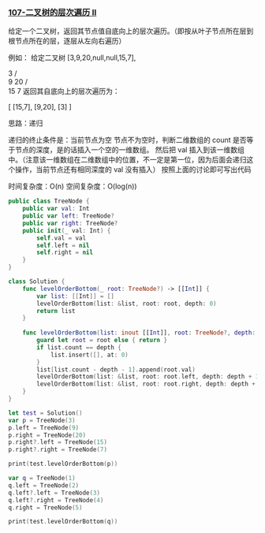 ### [107-二叉树的层次遍历 II](https://leetcode-cn.com/problems/binary-tree-level-order-traversal-ii/solution/)

给定一个二叉树，返回其节点值自底向上的层次遍历。（即按从叶子节点所在层到根节点所在的层，逐层从左向右遍历）
 
 例如：
 给定二叉树 [3,9,20,null,null,15,7],
 
  3
 / \
 9  20
 /   \
 15   7
 返回其自底向上的层次遍历为：
 
 [
 [15,7],
 [9,20],
 [3]
 ]
 
 思路：递归
 
 递归的终止条件是：当前节点为空
 节点不为空时，判断二维数组的 count 是否等于节点的深度，是的话插入一个空的一维数组。
 然后把 val 插入到该一维数组中。（注意该一维数组在二维数组中的位置，不一定是第一位，因为后面会递归这个操作，当前节点还有相同深度的 val 没有插入）
 按照上面的讨论即可写出代码
 
 时间复杂度：O(n)
 空间复杂度：O(log(n))

```swift
public class TreeNode {
    public var val: Int
    public var left: TreeNode?
    public var right: TreeNode?
    public init(_ val: Int) {
        self.val = val
        self.left = nil
        self.right = nil
    }
}

class Solution {                    
    func levelOrderBottom(_ root: TreeNode?) -> [[Int]] {
        var list: [[Int]] = []
        levelOrderBottom(list: &list, root: root, depth: 0)
        return list
    }
    
    func levelOrderBottom(list: inout [[Int]], root: TreeNode?, depth: Int) {
        guard let root = root else { return }
        if list.count == depth {
            list.insert([], at: 0)
        }
        list[list.count - depth - 1].append(root.val)
        levelOrderBottom(list: &list, root: root.left, depth: depth + 1)
        levelOrderBottom(list: &list, root: root.right, depth: depth + 1)
    }
}

let test = Solution()
var p = TreeNode(3)
p.left = TreeNode(9)
p.right = TreeNode(20)
p.right?.left = TreeNode(15)
p.right?.right = TreeNode(7)

print(test.levelOrderBottom(p))

var q = TreeNode(1)
q.left = TreeNode(2)
q.left?.left = TreeNode(3)
q.left?.right = TreeNode(4)
q.right = TreeNode(5)

print(test.levelOrderBottom(q))
```

